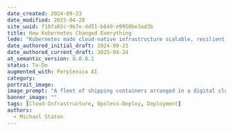 ```yaml
---
date_created: 2024-09-23
date_modified: 2025-04-28
site_uuid: f10fa02c-9b7e-4d51-b649-e9950be3ad3b
title: How Kubernetes Changed Everything
lede: "Kubernetes made cloud-native infrastructure scalable, resilient, and automated for everyone."
date_authored_initial_draft: 2024-09-23
date_authored_current_draft: 2025-04-24
at_semantic_version: 0.0.0.1
status: To-Do
augmented_with: Perplexica AI
category: 
portrait_image: 
image_prompt: "A fleet of shipping containers arranged in a digital cloud, orchestrated by a conductor with the Kubernetes logo, with microservices represented as glowing cubes inside. The scene is technical, orchestrated, and futuristic."
banner_image: ""
tags: [Cloud-Infrastructure, Opsless-Deploy, Deployment]
authors:
  - Michael Staton
---
```

